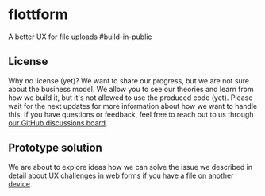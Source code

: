 # flottform

A better UX for file uploads #build-in-public

## License

Why no license (yet)? We want to share our progress, but we are not sure about the business model. We allow you to see our theories and learn from how we build it, but it's not allowed to use the produced code (yet). Please wait for the next updates for more information about how we want to handle this. If you have questions or feedback, feel free to reach out to us through [our GitHub discussions board](https://github.com/compose-us/build-in-public/discussions/categories/general-feedback).

## Prototype solution

We are about to explore ideas how we can solve the issue we described in detail about [UX challenges in web forms if you have a file on another device](https://github.com/compose-us/build-in-public/tree/main/updates/2023-10-23%20Defining%20our%20mission%20-%20Improve%20Web%20Form%20File%20Uploads).
